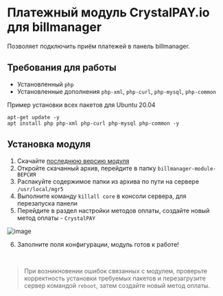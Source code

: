 # Платежный модуль CrystalPAY.io для billmanager
Позволяет подключить приём платежей в панель billmanager.

## Требования для работы
- Установленный `php`
- Установленные дополнения `php-xml`, `php-curl`, `php-mysql`, `php-common`

Пример установки всех пакетов для Ubuntu 20.04
```
apt-get update -y
apt install php php-xml php-curl php-mysql php-common -y
```

## Установка модуля
1. Скачайте [последнюю версию модуля](https://github.com/CrystalPAY-io/billmanager-module/releases)
2. Откройте скачанный архив, перейдите в папку `billmanager-module-ВЕРСИЯ`
3. Распакуйте содержимое папки из архива по пути на сервере `/usr/local/mgr5`
4. Выполните команду `killall core` в консоли сервера, для перезапуска панели
5. Перейдите в раздел настройки методов оплаты, создайте новый метод оплаты - `CrystalPAY`

![image](https://github.com/CrystalPAY-io/billmanager-module/assets/124487204/70ea9f53-6ccd-450c-8550-2a72bf26c0f5)

6. Заполните поля конфигурации, модуль готов к работе!

&nbsp;
> При возникновении ошибок связанных с модулем, проверьте корректность установки требуемых пакетов и перезагрузите сервер командой `reboot`, затем создайте новый метод оплаты.
